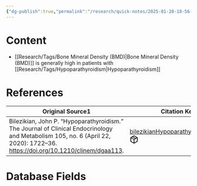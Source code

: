```yaml
---
{"dg-publish":true,"permalink":"/research/quick-notes/2025-01-28-18-56-43/","updated":"2025-01-28T19:01:03-05:00"}
---
```


# Content
- [[Research/Tags/Bone Mineral Density (BMD)\|Bone Mineral Density (BMD)]] is generally high in patients with [[Research/Tags/Hypoparathyroidism\|Hypoparathyroidism]]
# References
<div><table class="dataview table-view-table"><thead class="table-view-thead"><tr class="table-view-tr-header"><th class="table-view-th"><span>Original Source</span><span class="dataview small-text">1</span></th><th class="table-view-th"><span>Citation Key</span></th></tr></thead><tbody class="table-view-tbody"><tr><td><span>Bilezikian, John P. “Hypoparathyroidism.” The Journal of Clinical Endocrinology and Metabolism 105, no. 6 (April 22, 2020): 1722–36. <a rel="noopener nofollow" class="external-link" href="https://doi.org/10.1210/clinem/dgaa113" target="_blank">https://doi.org/10.1210/clinem/dgaa113</a>.</span></td><td><span><a data-tooltip-position="top" aria-label="Research/Evidence Sources/bilezikianHypoparathyroidism2020.md" data-href="Research/Evidence Sources/bilezikianHypoparathyroidism2020.md" href="Research/Evidence Sources/bilezikianHypoparathyroidism2020.md" class="internal-link" target="_blank" rel="noopener nofollow" fileclass-name="Research Links">bilezikianHypoparathyroidism2020</a><a class="metadata-menu fileclass-icon"><svg xmlns="http://www.w3.org/2000/svg" width="24" height="24" viewBox="0 0 24 24" fill="none" stroke="currentColor" stroke-width="2" stroke-linecap="round" stroke-linejoin="round" class="svg-icon lucide-package"><path d="m7.5 4.27 9 5.15"></path><path d="M21 8a2 2 0 0 0-1-1.73l-7-4a2 2 0 0 0-2 0l-7 4A2 2 0 0 0 3 8v8a2 2 0 0 0 1 1.73l7 4a2 2 0 0 0 2 0l7-4A2 2 0 0 0 21 16Z"></path><path d="m3.3 7 8.7 5 8.7-5"></path><path d="M12 22V12"></path></svg></a></span></td></tr></tbody></table></div>

# Database Fields